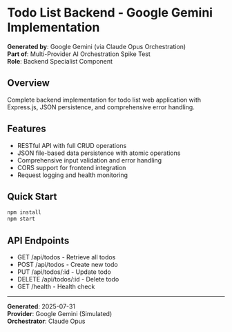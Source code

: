 # Todo List Backend - Google Gemini Implementation

**Generated by**: Google Gemini (via Claude Opus Orchestration)  
**Part of**: Multi-Provider AI Orchestration Spike Test  
**Role**: Backend Specialist Component  

## Overview

Complete backend implementation for todo list web application with Express.js, JSON persistence, and comprehensive error handling.

## Features

- RESTful API with full CRUD operations
- JSON file-based data persistence with atomic operations
- Comprehensive input validation and error handling
- CORS support for frontend integration
- Request logging and health monitoring

## Quick Start

```bash
npm install
npm start
```

## API Endpoints

- GET /api/todos - Retrieve all todos
- POST /api/todos - Create new todo  
- PUT /api/todos/:id - Update todo
- DELETE /api/todos/:id - Delete todo
- GET /health - Health check

---

**Generated**: 2025-07-31  
**Provider**: Google Gemini (Simulated)  
**Orchestrator**: Claude Opus